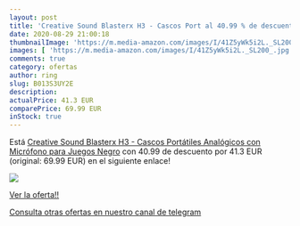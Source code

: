 ```yaml
---
layout: post
title: 'Creative Sound Blasterx H3 - Cascos Port al 40.99 % de descuento'
date: 2020-08-29 21:00:18
thumbnailImage: 'https://m.media-amazon.com/images/I/41Z5yWk5i2L._SL200_.jpg'
images: [ 'https://m.media-amazon.com/images/I/41Z5yWk5i2L._SL200_.jpg' ]
comments: true
category: ofertas
author: ring
slug: B013S3UY2E
description:
actualPrice: 41.3 EUR
comparePrice: 69.99 EUR
inStock: true
---
```


Está [Creative Sound Blasterx H3 - Cascos Portátiles Analógicos con Micrófono para Juegos  Negro](https://www.amazon.com/dp/B013S3UY2E/?tag=redken08-20) con 40.99 de descuento por 41.3 EUR (original: 69.99 EUR) en el siguiente enlace!

[![](https://m.media-amazon.com/images/I/41Z5yWk5i2L._SL200_.jpg)](https://www.amazon.com/dp/B013S3UY2E/?tag=redken08-20)

[Ver la oferta!!](https://www.amazon.com/dp/B013S3UY2E/?tag=redken08-20)

[Consulta otras ofertas en nuestro canal de telegram](https://t.me/s/ofertas25)
